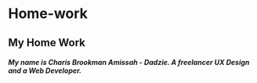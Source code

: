 # Home-work
## My Home Work

##### My name is Charis Brookman Amissah - Dadzie. A freelancer UX Design and a Web Developer.

